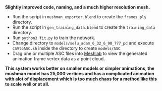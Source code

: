 **Slightly improved code, naming, and a much higher resolution mesh.**

- Run the script in `mushman_exporter.blend` to create the `frames_ply` directory.
- Run the script in `gen_training_data.blend` to create the `training_data` directory.
- Run `python3 fit.py` to train the network.
- Change directory to `models/selu_adam_6_32_6_90_777_pd` and execute `CSVtoASC.sh` inside the directory to create `models/ASC`
- Drag one or multiple ASC files into [Meshlab](https://meshlab.net) to view the generated animation frame vertex data as a point cloud.

**This system works better on smaller models or simpler animations, the mushman model has 25,000 vertices and has a complicated animation with alot of displacement which is too much chaos for a method like this to scale well or at all.**
